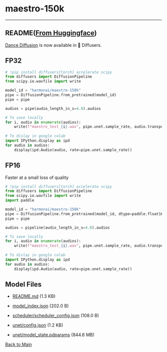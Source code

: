 
# maestro-150k
---


## README([From Huggingface](https://huggingface.co/harmonai/maestro-150k))



[Dance Diffusion](https://github.com/Harmonai-org/sample-generator) is now available in 🧨 Diffusers.

## FP32

```python
# !pip install diffusers[torch] accelerate scipy
from diffusers import DiffusionPipeline
from scipy.io.wavfile import write

model_id = "harmonai/maestro-150k"
pipe = DiffusionPipeline.from_pretrained(model_id)
pipe = pipe

audios = pipe(audio_length_in_s=4.0).audios

# To save locally
for i, audio in enumerate(audios):
    write(f"maestro_test_{i}.wav", pipe.unet.sample_rate, audio.transpose())
    
# To dislay in google colab
import IPython.display as ipd
for audio in audios:
    display(ipd.Audio(audio, rate=pipe.unet.sample_rate))
```

## FP16

Faster at a small loss of quality

```python
# !pip install diffusers[torch] accelerate scipy
from diffusers import DiffusionPipeline
from scipy.io.wavfile import write
import paddle

model_id = "harmonai/maestro-150k"
pipe = DiffusionPipeline.from_pretrained(model_id, dtype=paddle.float16)
pipe = pipe

audios = pipeline(audio_length_in_s=4.0).audios

# To save locally
for i, audio in enumerate(audios):
    write(f"maestro_test_{i}.wav", pipe.unet.sample_rate, audio.transpose())
    
# To dislay in google colab
import IPython.display as ipd
for audio in audios:
    display(ipd.Audio(audio, rate=pipe.unet.sample_rate))
```



## Model Files

- [README.md](https://paddlenlp.bj.bcebos.com/models/community/harmonai/maestro-150k/README.md) (1.3 KB)

- [model_index.json](https://paddlenlp.bj.bcebos.com/models/community/harmonai/maestro-150k/model_index.json) (202.0 B)

- [scheduler/scheduler_config.json](https://paddlenlp.bj.bcebos.com/models/community/harmonai/maestro-150k/scheduler/scheduler_config.json) (108.0 B)

- [unet/config.json](https://paddlenlp.bj.bcebos.com/models/community/harmonai/maestro-150k/unet/config.json) (1.2 KB)

- [unet/model_state.pdparams](https://paddlenlp.bj.bcebos.com/models/community/harmonai/maestro-150k/unet/model_state.pdparams) (844.6 MB)


[Back to Main](../../)